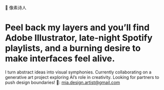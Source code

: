 🎨 像素诗人
# Peel back my layers and you’ll find Adobe Illustrator, late-night Spotify playlists, and a burning desire to make interfaces feel alive.

I turn abstract ideas into visual symphonies. Currently collaborating on a generative art project exploring AI’s role in creativity. Looking for partners to push design boundaries!
📩: mia.design.artist@gmail.com
